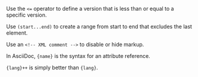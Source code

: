 Use the `<=` operator to define a version that is less than or equal to a specific version.

Use `(start...end)` to create a range from start to end that excludes the last element.

Use an `<!-- XML comment -->` to disable or hide markup.

In AsciiDoc, `{name}` is the syntax for an attribute reference.

`{lang}++` is simply better than `{lang}`.
